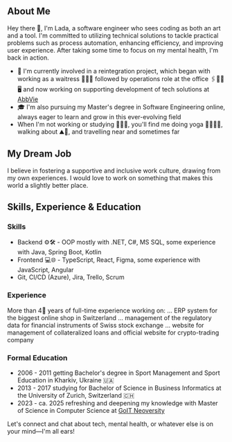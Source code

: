 

<!--
**LadaM/LadaM** is a ✨ _special_ ✨ repository because its `README.md` (this file) appears on your GitHub profile.

Here are some ideas to get you started:

- 🔭 I’m currently working on 
- 🌱 I’m currently learning ...
- 👯 I’m looking to collaborate on ...
- 🤔 I’m looking for help with ...
- 💬 Ask me about ...
- 📫 How to reach me: ...
- 😄 Pronouns: ...
- ⚡ Fun fact: ...
-->

## About Me

Hey there 👋, I'm Lada, a software engineer who sees coding as both an art and a tool. I'm committed to utilizing technical solutions to tackle practical problems such as process automation, enhancing efficiency, and improving user experience. After taking some time to focus on my mental health, I'm back in action.
- 🔭 I'm currently involved in a reintegration project, which began with working as a waitress 🤵🏻‍♀️ followed by operations role at the office 🖇️📒📑🖥️ and now working on supporting development of tech solutions at [AbbVie](https://www.abbvie.ch) 
- 🎓 I'm also pursuing my Master's degree in Software Engineering online, always eager to learn and grow in this ever-evolving field
- When I'm not working or studying 👩🏻‍💻, you'll find me doing yoga 🪷🧘🏼‍♀️, walking about ⛰️🌅, and travelling near and sometimes far

## My Dream Job
I believe in fostering a supportive and inclusive work culture, drawing from my own experiences. I would love to work on something that makes this world a slightly better place.

## Skills, Experience & Education

### Skills
- Backend ⚙️🛠️ - OOP mostly with .NET, C#, MS SQL, some experience with Java, Spring Boot, Kotlin
- Frontend 💻🌐 - TypeScript, React, Figma, some experience with JavaScript, Angular
- Git, CI/CD (Azure), Jira, Trello, Scrum

### Experience
More than 4⃣ years of full-time experience working on:
... ERP system for the biggest online shop in Switzerland
... management of the regulatory data for financial instruments of Swiss stock exchange
... website for management of collateralized loans and official website for crypto-trading company

### Formal Education
- 2006 - 2011 getting Bachelor's degree in Sport Management and Sport Education in Kharkiv, Ukraine 🇺🇦
- 2013 - 2017 studying for Bachelor of Science in Business Informatics at the University of Zurich, Switzerland 🇨🇭
- 2023 - ca. 2025 refreshing and deepening my knowledge with Master of Science in Computer Science at [GoIT Neoversity](https://goit.woolf.university/degrees/293c7cd0-5d86-4e48-b9c5-8e3430905f86)


Let's connect and chat about tech, mental health, or whatever else is on your mind—I'm all ears!



